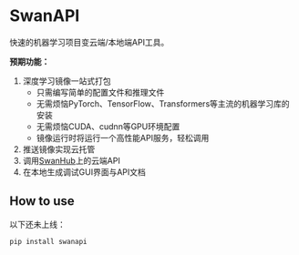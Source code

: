 # SwanAPI

快速的机器学习项目变云端/本地端API工具。

**预期功能：**

1. 深度学习镜像一站式打包
   - 只需编写简单的配置文件和推理文件
   - 无需烦恼PyTorch、TensorFlow、Transformers等主流的机器学习库的安装
   - 无需烦恼CUDA、cudnn等GPU环境配置
   - 镜像运行时将运行一个高性能API服务，轻松调用
2. 推送镜像实现云托管
3. 调用[SwanHub](https://swanhub.co/)上的云端API
4. 在本地生成调试GUI界面与API文档



## How to use

以下还未上线：

```
pip install swanapi
```





